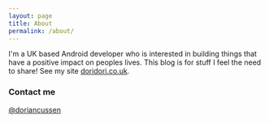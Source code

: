 ```yaml
---
layout: page
title: About
permalink: /about/
---
```


I'm a UK based Android developer who is interested in building things that have a positive impact on peoples lives. This blog is for stuff I feel the need to share! See my site [doridori.co.uk](http://doridori.co.uk).

### Contact me

[@doriancussen](https://twitter.com/doriancussen)